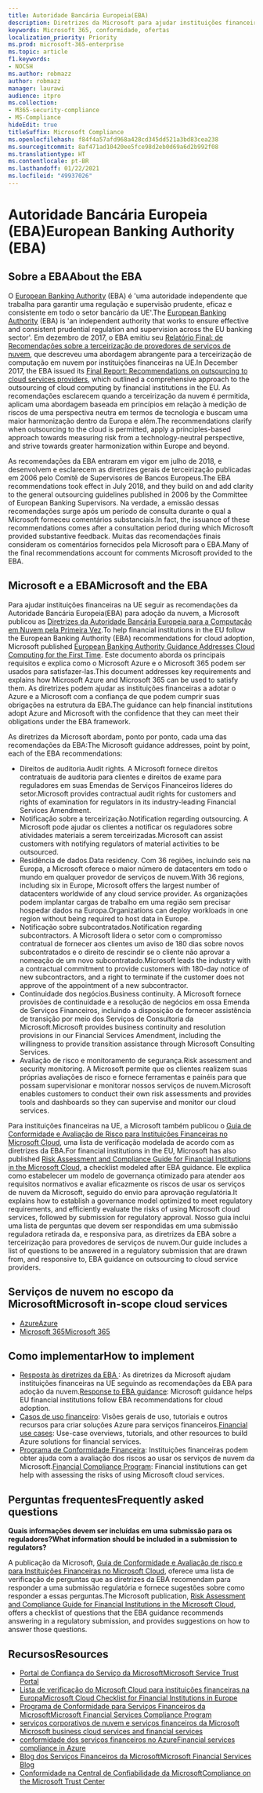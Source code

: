 ```yaml
---
title: Autoridade Bancária Europeia(EBA)
description: Diretrizes da Microsoft para ajudar instituições financeiras na UE seguir as recomendações da EBA para adoção da nuvem.
keywords: Microsoft 365, conformidade, ofertas
localization_priority: Priority
ms.prod: microsoft-365-enterprise
ms.topic: article
f1.keywords:
- NOCSH
ms.author: robmazz
author: robmazz
manager: laurawi
audience: itpro
ms.collection:
- M365-security-compliance
- MS-Compliance
hideEdit: true
titleSuffix: Microsoft Compliance
ms.openlocfilehash: f84f4a57afd968a428cd345dd521a3bd83cea238
ms.sourcegitcommit: 8af471ad10420ee5fce98d2eb0d69a6d2b992f08
ms.translationtype: HT
ms.contentlocale: pt-BR
ms.lasthandoff: 01/22/2021
ms.locfileid: "49937026"
---
```

# <a name="european-banking-authority-eba"></a><span data-ttu-id="c7ffd-104">Autoridade Bancária Europeia (EBA)</span><span class="sxs-lookup"><span data-stu-id="c7ffd-104">European Banking Authority (EBA)</span></span>

## <a name="about-the-eba"></a><span data-ttu-id="c7ffd-105">Sobre a EBA</span><span class="sxs-lookup"><span data-stu-id="c7ffd-105">About the EBA</span></span>

<span data-ttu-id="c7ffd-106">O [European Banking Authority](https://eba.europa.eu/) (EBA) é 'uma autoridade independente que trabalha para garantir uma regulação e supervisão prudente, eficaz e consistente em todo o setor bancário da UE'.</span><span class="sxs-lookup"><span data-stu-id="c7ffd-106">The [European Banking Authority](https://eba.europa.eu/) (EBA) is 'an independent authority that works to ensure effective and consistent prudential regulation and supervision across the EU banking sector'.</span></span> <span data-ttu-id="c7ffd-107">Em dezembro de 2017, o EBA emitiu seu [Relatório Final: de Recomendações sobre a terceirização de provedores de serviços de nuvem](https://eba.europa.eu/documents/10180/2170121/Final+draft+Recommendations+on+Cloud+Outsourcing+%28EBA-Rec-2017-03%29.pdf/5fa5cdde-3219-4e95-946d-0c0d05494362), que descreveu uma abordagem abrangente para a terceirização de computação em nuvem por instituições financeiras na UE.</span><span class="sxs-lookup"><span data-stu-id="c7ffd-107">In December 2017, the EBA issued its [Final Report: Recommendations on outsourcing to cloud services providers](https://eba.europa.eu/documents/10180/2170121/Final+draft+Recommendations+on+Cloud+Outsourcing+%28EBA-Rec-2017-03%29.pdf/5fa5cdde-3219-4e95-946d-0c0d05494362), which outlined a comprehensive approach to the outsourcing of cloud computing by financial institutions in the EU.</span></span> <span data-ttu-id="c7ffd-108">As recomendações esclarecem quando a terceirização da nuvem é permitida, aplicam uma abordagem baseada em princípios em relação à medição de riscos de uma perspectiva neutra em termos de tecnologia e buscam uma maior harmonização dentro da Europa e além.</span><span class="sxs-lookup"><span data-stu-id="c7ffd-108">The recommendations clarify when outsourcing to the cloud is permitted, apply a principles-based approach towards measuring risk from a technology-neutral perspective, and strive towards greater harmonization within Europe and beyond.</span></span>

<span data-ttu-id="c7ffd-109">As recomendações da EBA entraram em vigor em julho de 2018, e desenvolvem e esclarecem as diretrizes gerais de terceirização publicadas em 2006 pelo Comitê de Supervisores de Bancos Europeus.</span><span class="sxs-lookup"><span data-stu-id="c7ffd-109">The EBA recommendations took effect in July 2018, and they build on and add clarity to the general outsourcing guidelines published in 2006 by the Committee of European Banking Supervisors.</span></span> <span data-ttu-id="c7ffd-110">Na verdade, a emissão dessas recomendações surge após um período de consulta durante o qual a Microsoft forneceu comentários substanciais.</span><span class="sxs-lookup"><span data-stu-id="c7ffd-110">In fact, the issuance of these recommendations comes after a consultation period during which Microsoft provided substantive feedback.</span></span> <span data-ttu-id="c7ffd-111">Muitas das recomendações finais consideram os comentários fornecidos pela Microsoft para o EBA.</span><span class="sxs-lookup"><span data-stu-id="c7ffd-111">Many of the final recommendations account for comments Microsoft provided to the EBA.</span></span>

## <a name="microsoft-and-the-eba"></a><span data-ttu-id="c7ffd-112">Microsoft e a EBA</span><span class="sxs-lookup"><span data-stu-id="c7ffd-112">Microsoft and the EBA</span></span>

<span data-ttu-id="c7ffd-113">Para ajudar instituições financeiras na UE seguir as recomendações da Autoridade Bancária Europeia(EBA) para adoção da nuvem, a Microsoft publicou as [Diretrizes da Autoridade Bancária Europeia para a Computação em Nuvem pela Primeira Vez](https://aka.ms/FinServ-Guide-EuBankAuth).</span><span class="sxs-lookup"><span data-stu-id="c7ffd-113">To help financial institutions in the EU follow the European Banking Authority (EBA) recommendations for cloud adoption, Microsoft published [European Banking Authority Guidance Addresses Cloud Computing for the First Time](https://aka.ms/FinServ-Guide-EuBankAuth).</span></span> <span data-ttu-id="c7ffd-114">Este documento aborda os principais requisitos e explica como o Microsoft Azure e o Microsoft 365 podem ser usados para satisfazer-las.</span><span class="sxs-lookup"><span data-stu-id="c7ffd-114">This document addresses key requirements and explains how Microsoft Azure and Microsoft 365 can be used to satisfy them.</span></span> <span data-ttu-id="c7ffd-115">As diretrizes podem ajudar as instituições financeiras a adotar o Azure e a Microsoft com a confiança de que podem cumprir suas obrigações na estrutura da EBA.</span><span class="sxs-lookup"><span data-stu-id="c7ffd-115">The guidance can help financial institutions adopt Azure and Microsoft with the confidence that they can meet their obligations under the EBA framework.</span></span>

<span data-ttu-id="c7ffd-116">As diretrizes da Microsoft abordam, ponto por ponto, cada uma das recomendações da EBA:</span><span class="sxs-lookup"><span data-stu-id="c7ffd-116">The Microsoft guidance addresses, point by point, each of the EBA recommendations:</span></span>

- <span data-ttu-id="c7ffd-117">Direitos de auditoria.</span><span class="sxs-lookup"><span data-stu-id="c7ffd-117">Audit rights.</span></span> <span data-ttu-id="c7ffd-118">A Microsoft fornece direitos contratuais de auditoria para clientes e direitos de exame para reguladores em suas Emendas de Serviços Financeiros líderes do setor.</span><span class="sxs-lookup"><span data-stu-id="c7ffd-118">Microsoft provides contractual audit rights for customers and rights of examination for regulators in its industry-leading Financial Services Amendment.</span></span>
- <span data-ttu-id="c7ffd-119">Notificação sobre a terceirização.</span><span class="sxs-lookup"><span data-stu-id="c7ffd-119">Notification regarding outsourcing.</span></span> <span data-ttu-id="c7ffd-120">A Microsoft pode ajudar os clientes a notificar os reguladores sobre atividades materiais a serem terceirizadas.</span><span class="sxs-lookup"><span data-stu-id="c7ffd-120">Microsoft can assist customers with notifying regulators of material activities to be outsourced.</span></span>
- <span data-ttu-id="c7ffd-121">Residência de dados.</span><span class="sxs-lookup"><span data-stu-id="c7ffd-121">Data residency.</span></span> <span data-ttu-id="c7ffd-122">Com 36 regiões, incluindo seis na Europa, a Microsoft oferece o maior número de datacenters em todo o mundo em qualquer provedor de serviços de nuvem.</span><span class="sxs-lookup"><span data-stu-id="c7ffd-122">With 36 regions, including six in Europe, Microsoft offers the largest number of datacenters worldwide of any cloud service provider.</span></span> <span data-ttu-id="c7ffd-123">As organizações podem implantar cargas de trabalho em uma região sem precisar hospedar dados na Europa.</span><span class="sxs-lookup"><span data-stu-id="c7ffd-123">Organizations can deploy workloads in one region without being required to host data in Europe.</span></span>
- <span data-ttu-id="c7ffd-124">Notificação sobre subcontratados.</span><span class="sxs-lookup"><span data-stu-id="c7ffd-124">Notification regarding subcontractors.</span></span> <span data-ttu-id="c7ffd-125">A Microsoft lidera o setor com o compromisso contratual de fornecer aos clientes um aviso de 180 dias sobre novos subcontratados e o direito de rescindir se o cliente não aprovar a nomeação de um novo subcontratado.</span><span class="sxs-lookup"><span data-stu-id="c7ffd-125">Microsoft leads the industry with a contractual commitment to provide customers with 180-day notice of new subcontractors, and a right to terminate if the customer does not approve of the appointment of a new subcontractor.</span></span>
- <span data-ttu-id="c7ffd-126">Continuidade dos negócios.</span><span class="sxs-lookup"><span data-stu-id="c7ffd-126">Business continuity.</span></span> <span data-ttu-id="c7ffd-127">A Microsoft fornece provisões de continuidade e a resolução de negócios em ossa Emenda de Serviços Financeiros, incluindo a disposição de fornecer assistência de transição por meio dos Serviços de Consultoria da Microsoft.</span><span class="sxs-lookup"><span data-stu-id="c7ffd-127">Microsoft provides business continuity and resolution provisions in our Financial Services Amendment, including the willingness to provide transition assistance through Microsoft Consulting Services.</span></span>
- <span data-ttu-id="c7ffd-128">Avaliação de risco e monitoramento de segurança.</span><span class="sxs-lookup"><span data-stu-id="c7ffd-128">Risk assessment and security monitoring.</span></span> <span data-ttu-id="c7ffd-129">A Microsoft permite que os clientes realizem suas próprias avaliações de risco e fornece ferramentas e painéis para que possam supervisionar e monitorar nossos serviços de nuvem.</span><span class="sxs-lookup"><span data-stu-id="c7ffd-129">Microsoft enables customers to conduct their own risk assessments and provides tools and dashboards so they can supervise and monitor our cloud services.</span></span>

<span data-ttu-id="c7ffd-130">Para instituições financeiras na UE, a Microsoft também publicou o [Guia de Conformidade e Avaliação de Risco para Instituições Financeiras no Microsoft Cloud](https://aka.ms/RiskGovernanceGuide), uma lista de verificação modelada de acordo com as diretrizes da EBA.</span><span class="sxs-lookup"><span data-stu-id="c7ffd-130">For financial institutions in the EU, Microsoft has also published [Risk Assessment and Compliance Guide for Financial Institutions in the Microsoft Cloud](https://aka.ms/RiskGovernanceGuide), a checklist modeled after EBA guidance.</span></span> <span data-ttu-id="c7ffd-131">Ele explica como estabelecer um modelo de governança otimizado para atender aos requisitos normativos e avaliar eficazmente os riscos de usar os serviços de nuvem da Microsoft, seguido do envio para aprovação regulatória.</span><span class="sxs-lookup"><span data-stu-id="c7ffd-131">It explains how to establish a governance model optimized to meet regulatory requirements, and efficiently evaluate the risks of using Microsoft cloud services, followed by submission for regulatory approval.</span></span> <span data-ttu-id="c7ffd-132">Nosso guia inclui uma lista de perguntas que devem ser respondidas em uma submissão reguladora retirada da, e responsiva para, as diretrizes da EBA sobre a terceirização para provedores de serviços de nuvem.</span><span class="sxs-lookup"><span data-stu-id="c7ffd-132">Our guide includes a list of questions to be answered in a regulatory submission that are drawn from, and responsive to, EBA guidance on outsourcing to cloud service providers.</span></span>

## <a name="microsoft-in-scope-cloud-services"></a><span data-ttu-id="c7ffd-133">Serviços de nuvem no escopo da Microsoft</span><span class="sxs-lookup"><span data-stu-id="c7ffd-133">Microsoft in-scope cloud services</span></span>

- [<span data-ttu-id="c7ffd-134">Azure</span><span class="sxs-lookup"><span data-stu-id="c7ffd-134">Azure</span></span>](https://aka.ms/AzureCompliance)
- [<span data-ttu-id="c7ffd-135">Microsoft 365</span><span class="sxs-lookup"><span data-stu-id="c7ffd-135">Microsoft 365</span></span>](https://aka.ms/o365-compliance-framework)

## <a name="how-to-implement"></a><span data-ttu-id="c7ffd-136">Como implementar</span><span class="sxs-lookup"><span data-stu-id="c7ffd-136">How to implement</span></span>

- <span data-ttu-id="c7ffd-137">[Resposta às diretrizes da EBA ](https://aka.ms/FinServ-Guide-EuBankAuth): As diretrizes da Microsoft ajudam instituições financeiras na UE seguindo as recomendações da EBA para adoção da nuvem.</span><span class="sxs-lookup"><span data-stu-id="c7ffd-137">[Response to EBA guidance](https://aka.ms/FinServ-Guide-EuBankAuth): Microsoft guidance helps EU financial institutions follow EBA recommendations for cloud adoption.</span></span>
- <span data-ttu-id="c7ffd-138">[Casos de uso financeiro](https://docs.microsoft.com/azure/industry/financial/): Visões gerais de uso, tutoriais e outros recursos para criar soluções Azure para serviços financeiros.</span><span class="sxs-lookup"><span data-stu-id="c7ffd-138">[Financial use cases](https://docs.microsoft.com/azure/industry/financial/): Use-case overviews, tutorials, and other resources to build Azure solutions for financial services.</span></span>
- <span data-ttu-id="c7ffd-139">[Programa de Conformidade Financeira](https://aka.ms/FSCP-Print): Instituições financeiras podem obter ajuda com a avaliação dos riscos ao usar os serviços de nuvem da Microsoft.</span><span class="sxs-lookup"><span data-stu-id="c7ffd-139">[Financial Compliance Program](https://aka.ms/FSCP-Print): Financial institutions can get help with assessing the risks of using Microsoft cloud services.</span></span>

## <a name="frequently-asked-questions"></a><span data-ttu-id="c7ffd-140">Perguntas frequentes</span><span class="sxs-lookup"><span data-stu-id="c7ffd-140">Frequently asked questions</span></span>

<span data-ttu-id="c7ffd-141">**Quais informações devem ser incluídas em uma submissão para os reguladores?**</span><span class="sxs-lookup"><span data-stu-id="c7ffd-141">**What information should be included in a submission to regulators?**</span></span>

<span data-ttu-id="c7ffd-142">A publicação da Microsoft, [Guia de Conformidade e Avaliação de risco e para Instituições Financeiras no Microsoft Cloud](https://aka.ms/RiskGovernanceGuide), oferece uma lista de verificação de perguntas que as diretrizes da EBA recomendam para responder a uma submissão regulatória e fornece sugestões sobre como responder a essas perguntas.</span><span class="sxs-lookup"><span data-stu-id="c7ffd-142">The Microsoft publication, [Risk Assessment and Compliance Guide for Financial Institutions in the Microsoft Cloud](https://aka.ms/RiskGovernanceGuide), offers a checklist of questions that the EBA guidance recommends answering in a regulatory submission, and provides suggestions on how to answer those questions.</span></span>

## <a name="resources"></a><span data-ttu-id="c7ffd-143">Recursos</span><span class="sxs-lookup"><span data-stu-id="c7ffd-143">Resources</span></span>

- [<span data-ttu-id="c7ffd-144">Portal de Confiança do Serviço da Microsoft</span><span class="sxs-lookup"><span data-stu-id="c7ffd-144">Microsoft Service Trust Portal</span></span>](https://aka.ms/STP)
- [<span data-ttu-id="c7ffd-145">Lista de verificação do Microsoft Cloud para instituições financeiras na Europa</span><span class="sxs-lookup"><span data-stu-id="c7ffd-145">Microsoft Cloud Checklist for Financial Institutions in Europe</span></span>](https://query.prod.cms.rt.microsoft.com/cms/api/am/binary/RE4IPF3)
- [<span data-ttu-id="c7ffd-146">Programa de Conformidade para Serviços Financeiros da Microsoft</span><span class="sxs-lookup"><span data-stu-id="c7ffd-146">Microsoft Financial Services Compliance Program</span></span>](https://aka.ms/FSCP-Print)
- [<span data-ttu-id="c7ffd-147"> serviços corporativos de nuvem e serviços financeiros da Microsoft </span><span class="sxs-lookup"><span data-stu-id="c7ffd-147">Microsoft business cloud services and financial services</span></span>](https://www.microsoft.com/trustcenter/cloudservices/financialservices)
- [<span data-ttu-id="c7ffd-148">conformidade dos serviços financeiros no Azure</span><span class="sxs-lookup"><span data-stu-id="c7ffd-148">Financial services compliance in Azure</span></span>](https://azure.microsoft.com/resources/videos/azurecon-2015-financial-services-compliance-in-azure/)
- [<span data-ttu-id="c7ffd-149">Blog dos Serviços Financeiros da Microsoft</span><span class="sxs-lookup"><span data-stu-id="c7ffd-149">Microsoft Financial Services Blog</span></span>](https://techcommunity.microsoft.com/t5/Financial-Services-Blog/bg-p/FinancialServicesBlog)
- [<span data-ttu-id="c7ffd-150">Conformidade na Central de Confiabilidade da Microsoft</span><span class="sxs-lookup"><span data-stu-id="c7ffd-150">Compliance on the Microsoft Trust Center</span></span>](https://www.microsoft.com/trust-center/compliance/compliance-overview)
